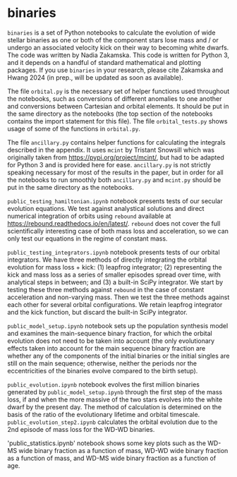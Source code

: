 # binaries

`binaries` is a set of Python notebooks to calculate the evolution of wide stellar binaries as one or both of the component stars lose mass and / or undergo an associated velocity kick on their way to becoming white dwarfs. The code was written by Nadia Zakamska. This code is written for Python 3, and it depends on a handful of standard mathematical and plotting packages. If you use `binaries` in your research, please cite Zakamska and Hwang 2024 (in prep., will be updated as soon as available). 

The file `orbital.py` is the necessary set of helper functions used throughout the notebooks, such as conversions of different anomalies to one another and conversions between Cartesian and orbital elements. It should be put in the same directory as the notebooks (the top section of the notebooks contains the import statement for this file). The file `orbital_tests.py` shows usage of some of the functions in `orbital.py`. 

The file `ancillary.py` contains helper functions for calculating the integrals described in the appendix. It uses `mcint` by Tristant Snowsill which was originally taken from https://pypi.org/project/mcint/, but had to be adapted for Python 3 and is provided here for ease. `ancillary.py` is not strictly speaking necessary for most of the results in the paper, but in order for all the notebooks to run smoothly both `ancillary.py` and `mcint.py` should be put in the same directory as the notebooks. 

`public_testing_hamiltonian.ipynb` notebook presents tests of our secular evolution equations. We test against analystical solutions and direct numerical integration of orbits using `rebound` available at https://rebound.readthedocs.io/en/latest/. `rebound` does not cover the full scientifically interesting case of both mass loss and acceleration, so we can only test our equations in the regime of constant mass. 

`public_testing_integrators.ipynb` notebook presents tests of our orbital integrators. We have three methods of directly integrating the orbital evolution for mass loss + kick: (1) leapfrog integrator; (2) representing the kick and mass loss as a series of smaller episodes spread over time, with analytical steps in between; and (3) a built-in SciPy integrator. We start by testing these three methods against `rebound` in the case of constant acceleration and non-varying mass. Then we test the three methods against each other for several orbital configurations. We retain leapfrog integrator and the kick function, but discard the built-in SciPy integrator. 

`public_model_setup.ipynb` notebook sets up the population synthesis model and examines the main-sequence binary fraction, for which the orbital evolution does not need to be taken into account (the only evolutionary effects taken into account for the main sequence binary fraction are whether any of the components of the initial binaries or the initial singles are still on the main sequence; otherwise, neither the periods nor the eccentricities of the binaries evolve compared to the birth setup). 

`public_evolution.ipynb` notebook evolves the first million binaries generated by `public_model_setup.ipynb` through the first step of the mass loss, if and when the more massive of the two stars evolves into the white dwarf by the present day. The method of calculation is determined on the basis of the ratio of the evolutionary lifetime and orbital timescale. `public_evolution_step2.ipynb` calculates the orbital evolution due to the 2nd episode of mass loss for the WD-WD binaries. 

'public_statistics.ipynb' notebook shows some key plots such as the WD-MS wide binary fraction as a function of mass, WD-WD wide binary fraction as a function of mass, and WD-MS wide binary fraction as a function of age. 

